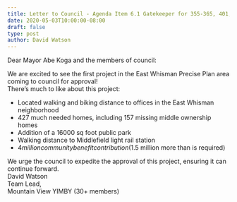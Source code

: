 ```yaml
---
title: Letter to Council - Agenda Item 6.1 Gatekeeper for 355-365, 401,415 East Middlefield Road
date: 2020-05-03T10:00:00-08:00
draft: false
type: post
author: David Watson
---
```


Dear Mayor Abe Koga and the members of council:  

We are excited to see the first project in the East Whisman Precise Plan area coming to council for approval!  
There’s much to like about this project:  

* Located walking and biking distance to offices in the East Whisman neighborhood
* 427 much needed homes, including 157 missing middle ownership homes
* Addition of a 16000 sq foot public park
* Walking distance to Middlefield light rail station
* $4 million community benefit contribution ($1.5 million more than is required)  

We urge the council to expedite the approval of this project, ensuring it can continue forward.  
David Watson  
Team Lead,  
Mountain View YIMBY (30+ members)  
